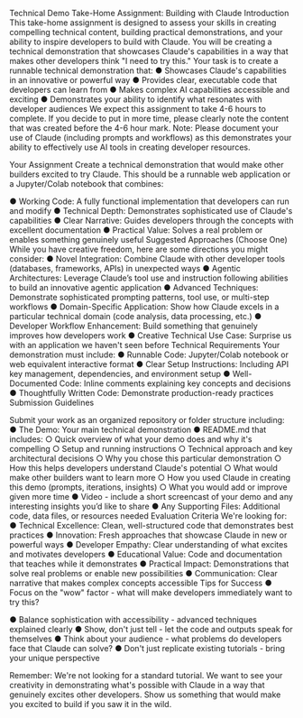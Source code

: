 Technical Demo Take-Home Assignment:
Building with Claude
Introduction
This take-home assignment is designed to assess your skills in creating compelling
technical content, building practical demonstrations, and your ability to inspire
developers to build with Claude. You will be creating a technical demonstration that
showcases Claude's capabilities in a way that makes other developers think "I need
to try this."
Your task is to create a runnable technical demonstration that:
● Showcases Claude's capabilities in an innovative or powerful way
● Provides clear, executable code that developers can learn from
● Makes complex AI capabilities accessible and exciting
● Demonstrates your ability to identify what resonates with developer
audiences
We expect this assignment to take 4-6 hours to complete. If you decide to put in
more time, please clearly note the content that was created before the 4-6 hour
mark.
Note: Please document your use of Claude (including prompts and workflows) as
this demonstrates your ability to effectively use AI tools in creating developer
resources.

Your Assignment
Create a technical demonstration that would make other builders excited to try
Claude. This should be a runnable web application or a Jupyter/Colab notebook
that combines:

● Working Code: A fully functional implementation that developers can run
and modify
● Technical Depth: Demonstrates sophisticated use of Claude's capabilities
● Clear Narrative: Guides developers through the concepts with excellent
documentation
● Practical Value: Solves a real problem or enables something genuinely useful
Suggested Approaches (Choose One)
While you have creative freedom, here are some directions you might consider:
● Novel Integration: Combine Claude with other developer tools (databases,
frameworks, APIs) in unexpected ways
● Agentic Architectures: Leverage Claude’s tool use and instruction following
abilities to build an innovative agentic application
● Advanced Techniques: Demonstrate sophisticated prompting patterns, tool
use, or multi-step workflows
● Domain-Specific Application: Show how Claude excels in a particular
technical domain (code analysis, data processing, etc.)
● Developer Workflow Enhancement: Build something that genuinely
improves how developers work
● Creative Technical Use Case: Surprise us with an application we haven't seen
before
Technical Requirements
Your demonstration must include:
● Runnable Code: Jupyter/Colab notebook or web equivalent interactive
format
● Clear Setup Instructions: Including API key management, dependencies, and
environment setup
● Well-Documented Code: Inline comments explaining key concepts and
decisions
● Thoughtfully Written Code: Demonstrate production-ready practices
Submission Guidelines

Submit your work as an organized repository or folder structure including:
● The Demo: Your main technical demonstration
● README.md that includes:
○ Quick overview of what your demo does and why it's compelling
○ Setup and running instructions
○ Technical approach and key architectural decisions
○ Why you chose this particular demonstration
○ How this helps developers understand Claude's potential
○ What would make other builders want to learn more
○ How you used Claude in creating this demo (prompts, iterations,
insights)
○ What you would add or improve given more time
● Video - include a short screencast of your demo and any interesting insights
you’d like to share
● Any Supporting Files: Additional code, data files, or resources needed
Evaluation Criteria
We're looking for:
● Technical Excellence: Clean, well-structured code that demonstrates best
practices
● Innovation: Fresh approaches that showcase Claude in new or powerful ways
● Developer Empathy: Clear understanding of what excites and motivates
developers
● Educational Value: Code and documentation that teaches while it
demonstrates
● Practical Impact: Demonstrations that solve real problems or enable new
possibilities
● Communication: Clear narrative that makes complex concepts accessible
Tips for Success
● Focus on the "wow" factor - what will make developers immediately want to
try this?

● Balance sophistication with accessibility - advanced techniques explained
clearly
● Show, don't just tell - let the code and outputs speak for themselves
● Think about your audience - what problems do developers face that Claude
can solve?
● Don't just replicate existing tutorials - bring your unique perspective

Remember: We're not looking for a standard tutorial. We want to see your creativity
in demonstrating what's possible with Claude in a way that genuinely excites other
developers. Show us something that would make you excited to build if you saw it
in the wild.